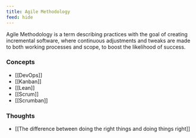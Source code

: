 ```yaml
---
title: Agile Methodology
feed: hide
---
```


Agile Methodology is a term describing practices with the goal of creating incremental software, where continuous adjustments and tweaks are made to both working processes and scope, to boost the likelihood of success.

### Concepts

* [[DevOps]]
* [[Kanban]]
* [[Lean]]
* [[Scrum]]
* [[Scrumban]]

### Thoughts
- [[The difference between doing the right things and doing things right]]